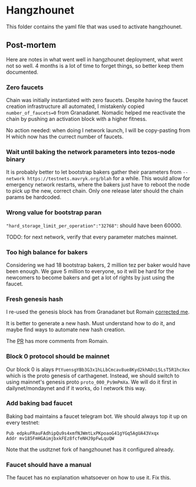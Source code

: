 # Hangzhounet

This folder contains the yaml file that was used to activate hangzhounet.

## Post-mortem

Here are notes in what went well in hangzhounet deployment, what went not so well. 4 months is a lot of time to forget things, so better keep them documented.

### Zero faucets

Chain was initially instantiated with zero faucets. Despite having the faucet creation infrastructure all automated, I mistakenly copied `number_of_faucets=0` from Granadanet. Nomadic helped me reactivate the chain by pushing an activation block with a higher fitness.

No action needed: when doing I network launch, I will be copy-pasting from H which now has the currect number of faucets.

### Wait until baking the network parameters into tezos-node binary

It is probably better to let bootstrap bakers gather their parameters from `--network https://testnets.mavryk.org/blah` for a while. This would allow for emergency network restarts, where the bakers just have to reboot the node to pick up the new, correct chain. Only one release later should the chain params be hardcoded.

### Wrong value for bootstrap paran

`"hard_storage_limit_per_operation":"32768"`: should have been 60000.

TODO: for next network, verify that every parameter matches mainnet.

### Too high balance for bakers

Considering we had 18 bootstrap bakers, 2 million tez per baker would have been enough. We gave 5 million to everyone, so it will be hard for the newcomers to become bakers and get a lot of rights by just using the faucet.

### Fresh genesis hash

I re-used the genesis block has from Granadanet but Romain [corrected me](https://github.com/oxheadalpha/teztnets/pull/51#discussion_r713088372).

It is better to generate a new hash. Must understand how to do it, and maybe find ways to automate new hash creation.

The [PR](https://github.com/oxheadalpha/teztnets/pull/51) has more comments from Romain.

### Block 0 protocol should be mainnet

Our block 0 is alays `PtYuensgYBb3G3x1hLLbCmcav8ue8Kyd2khADcL5LsT5R1hcXex` which is the proto genesis of carthagenet. Instead, we should switch to using mainnet's genesis proto `proto_000_Ps9mPmXa`. We will do it first in dailynet/mondaynet and if it works, do I network this way.

### Add baking bad faucet

Baking bad maintains a faucet telegram bot. We should always top it up on every testnet:

```
Pub edpkuFRauFAdhipQu9s4xmfNJWmtLxPKpoaoG41gYGq5AgUA43Vxqx
Addr mv185FmHGAimjbxkFEz8fcfeNHJ9pFwLquQW
```

Note that the usdtznet fork of hangzhounet has it configured already.

### Faucet should have a manual

The faucet has no explanation whatsoever on how to use it. Fix this.
